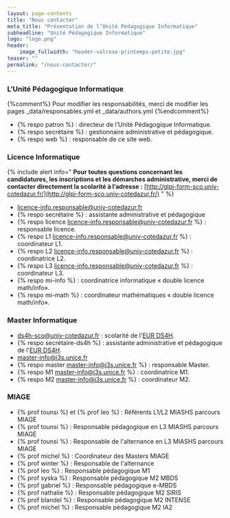 ```yaml
---
layout: page-contents
title: "Nous contacter"
meta_title: "Présentation de l’Unité Pédagogique Informatique"
subheadline: "Unité Pédagogique Informatique"
logo: "logo.png"
header:
    image_fullwidth: "header-valrose-printemps-petite.jpg"
teaser: ""
permalink: "/nous-contacter/"
---
```


### L’Unité Pédagogique Informatique ###
{%comment%}
 Pour modifier les responsabilités, merci de modifier les pages
 _data/responsables.yml et  _data/authors.yml
{%endcomment%}



- {% respo patron %} : directeur de l’Unité Pédagogique Informatique.
- {% respo secrétaire %} : gestionnaire administrative et pédagogique.
- {% respo web %} : responsable de ce site web.

### Licence Informatique ###


{% include alert info="
<b>Pour toutes questions concernant les candidatures, les inscriptions et
les démarches administrative, merci de contacter directement la
scolarité à l’adresse :</b>
[http://glpi-form-sco.univ-cotedazur.fr/](http://glpi-form-sco.univ-cotedazur.fr/)
" %}

- [licence-info.responsable@univ-cotedazur.fr](mailto:licence-info.responsable@univ-cotedazur.fr)
- {% respo secrétaire %} : assistante administrative et pédagogique
- {% respo licence licence-info.responsable@univ-cotedazur.fr %} : responsable licence.
- {% respo L1 licence-info.responsable@univ-cotedazur.fr %} : coordinateur L1.
- {% respo L2 licence-info.responsable@univ-cotedazur.fr %} : coordinatrice L2.
- {% respo L3 licence-info.responsable@univ-cotedazur.fr %} : coordinateur L3.
- {% respo mi-info %} : coordinatrice informatique « double licence math/info».
- {% respo mi-math %} : coordinateur mathématiques « double licence math/info».

### Master Informatique  ###

- [ds4h-sco@univ-cotedazur.fr](mailto:ds4h-sco@univ-cotedazur.fr) : scolarité de l'[EUR DS4H](http://univ-cotedazur.fr/en/eur/ds4h/).
- {% respo secrétaire-ds4h %} : assistante administrative et pédagogique de l'[EUR DS4H](http://univ-cotedazur.fr/en/eur/ds4h/).
- [master-info@i3s.unice.fr](mailto:master-info@i3s.unice.fr)
- {% respo master master-info@i3s.unice.fr %} : responsable Master.
- {% respo M1 master-info@i3s.unice.fr %} : coordinatrice M1.
- {% respo M2 master-info@i3s.unice.fr %} : coordinateur M2.


### MIAGE ###

- {% prof tounsi %} et {% prof leo %} : Référents L1/L2 MIASHS parcours MIAGE
- {% prof tounsi %} : Responsable pédagogique en L3 MIASHS parcours MIAGE
- {% prof tounsi %} : Responsable de l'alternance en L3 MIASHS parcours MIAGE
- {% prof michel %} : Coordinateur des Masters MIAGE
- {% prof winter %} : Responsable de l'alternance
- {% prof leo %} : Responsable pédagogique M1
- {% prof syska %} : Responsable pédagogique M2 MBDS
- {% prof gabriel %} : Responsable pédagogique e-MBDS
- {% prof nathalie %} : Responsable pédagogique M2 SIRIS
- {% prof blandel  %} : Responsable pédagogique M2 INTENSE
- {% prof michel %} : Responsable pédagogique M2 IA2
